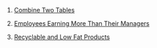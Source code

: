 1) [Combine Two Tables](https://leetcode.com/problems/combine-two-tables/)

2) [Employees Earning More Than Their Managers](https://leetcode.com/problems/employees-earning-more-than-their-managers/)

3) [Recyclable and Low Fat Products](https://leetcode.com/problems/recyclable-and-low-fat-products/)
